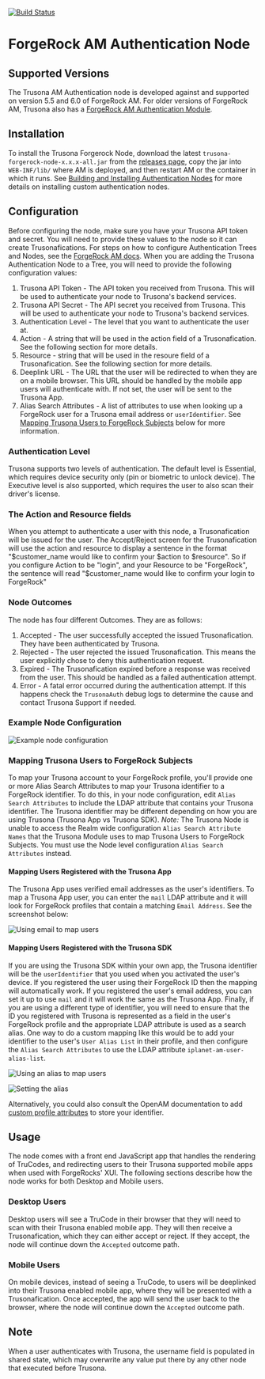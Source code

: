 [![Build Status](https://travis-ci.com/trusona/forgerock-node.svg?branch=master)](https://travis-ci.com/trusona/forgerock-node)

# ForgeRock AM Authentication Node

## Supported Versions

The Trusona AM Authentication node is developed against and supported on version 5.5  and 6.0 of ForgeRock AM. For older versions of ForgeRock AM, Trusona also has a [ForgeRock AM Authentication Module](https://github.com/trusona/forgerock-module).


## Installation

To install the Trusona Forgerock Node, download the latest `trusona-forgerock-node-x.x.x-all.jar` from the [releases page](https://github.com/trusona/forgerock-node/releases), copy the jar into `WEB-INF/lib/` where AM is deployed, and then restart AM or the container in which it runs. See [Building and Installing Authentication Nodes](https://backstage.forgerock.com/docs/am/6/authentication-guide/#installing-custom-auth-nodes) for more details on installing custom authentication nodes.


## Configuration

Before configuring the node, make sure you have your Trusona API token and secret. You will need to provide these values to the node so it can create Trusonafications. For steps on how to configure Authentication Trees and Nodes, see the [ForgeRock AM docs](https://backstage.forgerock.com/docs/am/6/authentication-guide/#sec-configure-authentication-trees). When you are adding the Trusona Authentication Node to a Tree, you will need to provide the following configuration values:

1. Trusona API Token - The API token you received from Trusona. This will be used to authenticate your node to Trusona's backend services.
1. Trusona API Secret - The API secret you received from Trusona. This will be used to authenticate your node to Trusona's backend services.
1. Authentication Level - The level that you want to authenticate the user at.
1. Action - A string that will be used in the action field of a Trusonafication. See the following section for more details.
1. Resource - string that will be used in the resoure field of a Trusonafication. See the following section for more details.
1. Deeplink URL - The URL that the user will be redirected to when they are on a mobile browser. This URL should be handled by the mobile app users will authenticate with. If not set, the user will be sent to the Trusona App.
1. Alias Search Attributes - A list of attributes to use when looking up a ForgeRock user for a Trusona email address or `userIdentifier`. See [Mapping Trusona Users to ForgeRock Subjects](#mapping-trusona-users-to-forgerock-subjects) below for more information.

### Authentication Level
Trusona supports two levels of authentication. The default level is Essential, which requires device security only (pin or biometric to unlock device). The Executive
level is also supported, which requires the user to also scan their driver's license.

### The Action and Resource fields

When you attempt to authenticate a user with this node, a Trusonafication will be issued for the user. The Accept/Reject screen for the Trusonafication will use the action and resource to display a sentence in the format "$customer_name would like to confirm your $action to $resource". So if you configure Action to be "login", and your Resource to be "ForgeRock", the sentence will read "$customer_name would like to confirm your login to ForgeRock"

### Node Outcomes

The node has four different Outcomes. They are as follows:

1. Accepted - The user successfully accepted the issued Trusonafication. They have been authenticated by Trusona.
1. Rejected - The user rejected the issued Trusonafication. This means the user explicitly chose to deny this authentication request.
1. Expired - The Trusonafication expired before a response was received from the user. This should be handled as a failed authentication attempt.
1. Error - A fatal error occurred during the authentication attempt. If this happens check the `TrusonaAuth` debug logs to determine the cause and contact Trusona Support if needed.

### Example Node Configuration

![Example node configuration](./images/example-node-configuration.png)


### Mapping Trusona Users to ForgeRock Subjects

To map your Trusona account to your ForgeRock profile, you'll provide one or more Alias Search Attributes to map your Trusona identifier to a ForgeRock identifier. To do this, in your node configuration, edit `Alias Search Attributes` to include the LDAP attribute that contains your Trusona identifier. The Trusona identifier may be different depending on how you are using Trusona (Trusona App vs Trusona SDK).
*Note:* The Trusona Node is unable to access the Realm wide configuration `Alias Search Attribute Names` that the Trusona Module uses to map Trusona Users to ForgeRock Subjects. You must use the Node level configuration `Alias Search Attributes` instead.

#### Mapping Users Registered with the Trusona App

The Trusona App uses verified email addresses as the user's identifiers. To map a Trusona App user, you can enter the `mail` LDAP attribute and it will look for ForgeRock profiles that contain a matching `Email Address`. See the screenshot below:

![Using email to map users](./images/search-alias-by-mail.jpg)


#### Mapping Users Registered with the Trusona SDK

If you are using the Trusona SDK within your own app, the Trusona identifier will be the `userIdentifier` that you used when you activated the user's device. If you registered the user using their ForgeRock ID then the mapping will automatically work. If you registered the user's email address, you can set it up to use `mail` and it will work the same as the Trusona App. Finally, if you are using a different type of identifier, you will need to ensure that the ID you registered with Trusona is represented as a field in the user's ForgeRock profile and the appropriate LDAP attribute is used as a search alias. One  way to do a custom mapping like this would be to add your identifier to the user's `User Alias List` in their profile, and then configure the `Alias Search Attributes` to use the LDAP attribute `iplanet-am-user-alias-list`.

![Using an alias to map users](./images/search-alias-by-alias-list.jpg)

![Setting the alias](./images/user-alias-list.jpg)

Alternatively, you could also consult the OpenAM documentation to add [custom profile attributes](https://backstage.forgerock.com/docs/am/5.5/maintenance-guide/#sec-maint-datastore-customattr) to store your identifier.


## Usage

The node comes with a front end JavaScript app that handles the rendering of TruCodes, and redirecting users to their Trusona supported mobile apps when used with ForgeRocks' XUI. The following sections describe how the node works for both Desktop and Mobile users.

### Desktop Users

Desktop users will see a TruCode in their browser that they will need to scan with their Trusona enabled mobile app. They will then receive a Trusonafication, which they can either accept or reject. If they accept, the node will continue down the `Accepted` outcome path.

### Mobile Users
On mobile devices, instead of seeing a TruCode, to users will be deeplinked into their Trusona enabled mobile app, where they will be presented with a Trusonafication. Once accepted, the app will send the user back to the browser, where the node will continue down the `Accepted` outcome path.

## Note
When a user authenticates with Trusona, the username field is populated in shared state, which may overwrite any value put there by any other node that executed before Trusona.